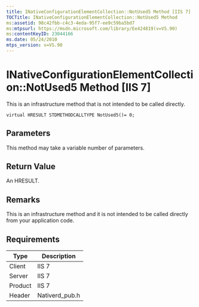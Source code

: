 ```yaml
---
title: INativeConfigurationElementCollection::NotUsed5 Method [IIS 7]
TOCTitle: INativeConfigurationElementCollection::NotUsed5 Method
ms:assetid: 98c42fbb-c4c3-4eda-95f7-ee9c59ba5bd7
ms:mtpsurl: https://msdn.microsoft.com/library/Ee424819(v=VS.90)
ms:contentKeyID: 23044166
ms.date: 05/24/2010
mtps_version: v=VS.90
---
```


# INativeConfigurationElementCollection::NotUsed5 Method \[IIS 7\]

This is an infrastructure method that is not intended to be called directly.

    virtual HRESULT STDMETHODCALLTYPE NotUsed5()= 0;

## Parameters

This method may take a variable number of parameters.

## Return Value

An HRESULT.

## Remarks

This is an infrastructure method and it is not intended to be called directly from your application code.

## Requirements

| Type | Description |
| --- | --- |
| Client | IIS 7 |
| Server | IIS 7 |
| Product | IIS 7 |
| Header | Nativerd_pub.h |
